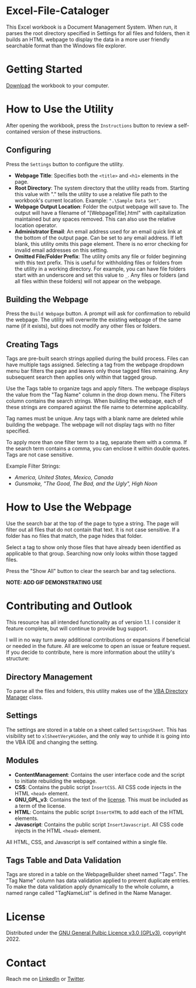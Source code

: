 # Excel-File-Cataloger
This Excel workbook is a Document Management System. When run, it parses the root directory specified in Settings for all files and folders, then it builds an HTML webpage to display the data in a more user friendly searchable format than the Windows file explorer.


# Getting Started
[Download](./releases) the workbook to your computer.


# How to Use the Utility
After opening the workbook, press the `Instructions` button to review a self-contained version of these instructions.

## Configuring
Press the `Settings` button to configure the utility.
  - **Webpage Title**: Specifies both the `<title>` and `<h1>` elements in the page.
  - **Root Directory**: The system directory that the utility reads from. Starting this value with ".\" tells the utility to use a relative file path to the workbook's current location. Example: `".\Sample Data Set"`.
  - **Webpage Output Location**: Folder the output webpage will save to. The output will have a filename of "[WebpageTitle].html" with capitalization maintained but any spaces removed. This can also use the relative location operator.
  - **Administrator Email**: An email address used for an email quick link at the bottom of the output page. Can be set to any email address. If left blank, this utility omits this page element. There is no error checking for invalid email addresses on this setting.
  - **Omitted File/Folder Prefix**: The utility omits any file or folder beginning with this text prefix. This is useful for withholding files or folders from the utility in a working directory. For example, you can have file folders start with an underscore and set this value to `_`. Any files or folders (and all files within these folders) will not appear on the webpage.

## Building the Webpage
Press the `Build Webpage` button. A prompt will ask for confirmation to rebuild the webpage. The utility will overwrite the existing webpage of the same name (if it exists), but does not modify any other files or folders.

## Creating Tags
Tags are pre-built search strings applied during the build process. Files can have multiple tags assigned. Selecting a tag from the webpage dropdown menu bar filters the page and leaves only those tagged files remaining. Any subsequent search then applies only within that tagged group.

Use the Tags table to organize tags and apply filters. The webpage displays the value from the "Tag Name" column in the drop down menu. The Filters column contains the search strings. When building the webpage, each of these strings are compared against the file name to determine applicability.

Tag names must be unique. Any tags with a blank name are deleted while building the webpage. The webpage will not display tags with no filter specified.

To apply more than one filter term to a tag, separate them with a comma. If the search term contains a comma, you can enclose it within double quotes. Tags are not case sensitive.

Example Filter Strings:
-  *America, United States, Mexico, Canada*
-  *Gunsmoke, "The Good, The Bad, and the Ugly", High Noon*


# How to Use the Webpage
Use the search bar at the top of the page to type a string. The page will filter out all files that do not contain that text. It is not case sensitive. If a folder has no files that match, the page hides that folder.

Select a tag to show only those files that have already been identified as applicable to that group. Searching now only looks within those tagged files.

Press the "Show All" button to clear the search bar and tag selections.

**NOTE: ADD GIF DEMONSTRATING USE**


# Contributing and Outlook
This resource has all intended functionality as of version 1.1. I consider it feature complete, but will continue to provide bug support.

I will in no way turn away additional contributions or expansions if beneficial or needed in the future. All are welcome to open an issue or feature request. If you decide to contribute, here is more information about the utility's structure:

## Directory Management
To parse all the files and folders, this utility makes use of the [VBA Directory Manager](https://github.com/M-Scott-Lassiter/VBA-Directory-Manager) class.

## Settings
The settings are stored in a table on a sheet called `SettingsSheet`. This has visibility set to `xlSheetVeryHidden`, and the only way to unhide it is going into the VBA IDE and changing the setting.

## Modules
- **ContentManagement**: Contains the user interface code and the script to initiate rebuilding the webpage.
- **CSS**: Contains the public script `InsertCSS`. All CSS code injects in the HTML `<head>` element.
- **GNU_GPL_v3**: Contains the text of the [license](./LICENSE). This must be included as a term of the license.
- **HTML**: Contains the public script `InsertHTML` to add each of the HTML elements.
- **Javascript**: Contains the public script `InsertJavascript`. All CSS code injects in the HTML `<head>` element.

All HTML, CSS, and Javascript is self contained within a single file.

## Tags Table and Data Validation
Tags are stored in a table on the WebpageBuilder sheet named "Tags". The "Tag Name" column has data validation applied to prevent duplicate entries. To make the data validation apply dynamically to the whole column, a named range called "TagNameList" is defined in the Name Manager.


# License
Distributed under the [GNU General Pulbic Licence v3.0 (GPLv3)](./LICENSE), copyright 2022.


# Contact
Reach me on [LinkedIn](https://www.linkedin.com/in/mscottlassiter/) or [Twitter](https://twitter.com/MScottLassiter).
